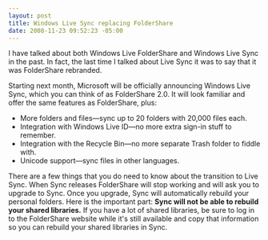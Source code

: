 ```yaml
---
layout: post
title: Windows Live Sync replacing FolderShare
date: 2008-11-23 09:52:23 -05:00
---
```


I have talked about both Windows Live FolderShare and Windows Live Sync in the past. In fact, the last time I talked about Live Sync it was to say that it was FolderShare rebranded.

Starting next month, Microsoft will be officially announcing Windows Live Sync, which you can think of as FolderShare 2.0. It will look familiar and offer the same features as FolderShare, plus:

*   More folders and files—sync up to 20 folders with 20,000 files each. 
*   Integration with Windows Live ID—no more extra sign-in stuff to remember. 
*   Integration with the Recycle Bin—no more separate Trash folder to fiddle with. 
*   Unicode support—sync files in other languages.  

There are a few things that you do need to know about the transition to Live Sync. When Sync releases FolderShare will stop working and will ask you to upgrade to Sync. Once you upgrade, Sync will automatically rebuild your personal folders. Here is the important part: **Sync will not be able to rebuild your shared libraries.** If you have a lot of shared libraries, be sure to log in to the FolderShare website while it's still available and copy that information so you can rebuild your shared libraries in Sync.
